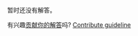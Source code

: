 
暂时还没有解答。

有兴趣[贡献你的解答](https://github.com/BFEdev/BFE.dev-solutions/blob/main/design/create-an-editor_zh.md)吗? [Contribute guideline](https://github.com/BFEdev/BFE.dev-solutions#how-to-contribute)
